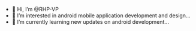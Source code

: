 - 👋 Hi, I’m @RHP-VP
- 👀 I’m interested in android mobile application development and design...
- 🌱 I’m currently learning new updates on android development...
<!---
RHP-VP/RHP-VP is a ✨ special ✨ repository because its `README.md` (this file) appears on your GitHub profile.
You can click the Preview link to take a look at your changes.
--->
